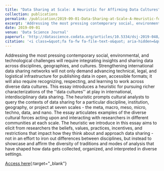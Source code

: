 ```yaml
---
title: "Data Sharing at Scale: A Heuristic for Affirming Data Cultures"
collection: publications
permalink: /publication/2019-09-01-Data-Sharing-at-Scale-A-Heuristic-for-Affirming-Data-Cultures
excerpt: 'Addressing the most pressing contemporary social, environmental, and technological challenges will require integrating insights and sharing data across disciplines, geographies, and cultures. Strengthening international data sharing networks will not only demand advancing technical, legal, and logis...'
date: 2019-09-01
venue: 'Data Science Journal'
paperurl: 'http://datascience.codata.org/articles/10.5334/dsj-2019-048/'
citation: '<i class=&quot;fa fa-fw fa-file-text-o&quot; aria-hidden=&quot;true&quot;></i> Lindsay Poirier,  Brandon Costelloe-Kuehn. 2019. &quot;Data Sharing at Scale: A Heuristic for Affirming Data Cultures.&quot; <i>Data Science Journal</i> 18(1), 48.'
---
```

Addressing the most pressing contemporary social, environmental, and technological challenges will require integrating insights and sharing data across disciplines, geographies, and cultures. Strengthening international data sharing networks will not only demand advancing technical, legal, and logistical infrastructure for publishing data in open, accessible formats; it will also require recognizing, respecting, and learning to work across diverse data cultures. This essay introduces a heuristic for pursuing richer characterizations of the &apos;&apos;data cultures&apos;&apos; at play in international, interdisciplinary data sharing. The heuristic prompts cultural analysts to query the contexts of data sharing for a particular discipline, institution, geography, or project at seven scales - the meta, macro, meso, micro, techno, data, and nano. The essay articulates examples of the diverse cultural forces acting upon and interacting with researchers in different communities at each scale. The heuristic we introduce in this essay aims to elicit from researchers the beliefs, values, practices, incentives, and restrictions that impact how they think about and approach data sharing - not in an effort to iron out differences between disciplines, but instead to showcase and affirm the diversity of traditions and modes of analysis that have shaped how data gets collected, organized, and interpreted in diverse settings.

[Access here](http://datascience.codata.org/articles/10.5334/dsj-2019-048/){:target="_blank"}
